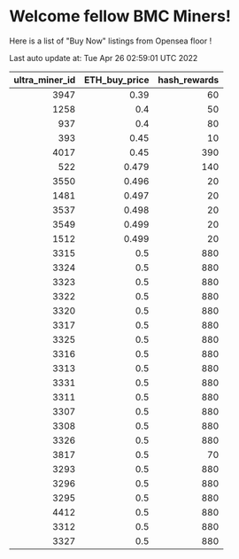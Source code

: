 # Welcome fellow BMC Miners!
Here is a list of "Buy Now" listings from Opensea floor !


Last auto update at: Tue Apr 26 02:59:01 UTC 2022


|   ultra_miner_id |   ETH_buy_price |   hash_rewards |
|-----------------:|----------------:|---------------:|
|             3947 |           0.39  |             60 |
|             1258 |           0.4   |             50 |
|              937 |           0.4   |             80 |
|              393 |           0.45  |             10 |
|             4017 |           0.45  |            390 |
|              522 |           0.479 |            140 |
|             3550 |           0.496 |             20 |
|             1481 |           0.497 |             20 |
|             3537 |           0.498 |             20 |
|             3549 |           0.499 |             20 |
|             1512 |           0.499 |             20 |
|             3315 |           0.5   |            880 |
|             3324 |           0.5   |            880 |
|             3323 |           0.5   |            880 |
|             3322 |           0.5   |            880 |
|             3320 |           0.5   |            880 |
|             3317 |           0.5   |            880 |
|             3325 |           0.5   |            880 |
|             3316 |           0.5   |            880 |
|             3313 |           0.5   |            880 |
|             3331 |           0.5   |            880 |
|             3311 |           0.5   |            880 |
|             3307 |           0.5   |            880 |
|             3308 |           0.5   |            880 |
|             3326 |           0.5   |            880 |
|             3817 |           0.5   |             70 |
|             3293 |           0.5   |            880 |
|             3296 |           0.5   |            880 |
|             3295 |           0.5   |            880 |
|             4412 |           0.5   |            880 |
|             3312 |           0.5   |            880 |
|             3327 |           0.5   |            880 |